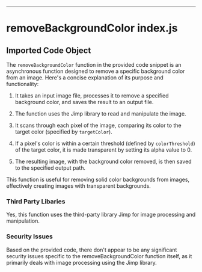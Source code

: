 

  

  

  

  

  

  

  

  

  

  

  

  

  

  

  

---
# removeBackgroundColor index.js
## Imported Code Object
The `removeBackgroundColor` function in the provided code snippet is an asynchronous function designed to remove a specific background color from an image. Here's a concise explanation of its purpose and functionality:

1. It takes an input image file, processes it to remove a specified background color, and saves the result to an output file.

2. The function uses the Jimp library to read and manipulate the image.

3. It scans through each pixel of the image, comparing its color to the target color (specified by `targetColor`).

4. If a pixel's color is within a certain threshold (defined by `colorThreshold`) of the target color, it is made transparent by setting its alpha value to 0.

5. The resulting image, with the background color removed, is then saved to the specified output path.

This function is useful for removing solid color backgrounds from images, effectively creating images with transparent backgrounds.

### Third Party Libaries

Yes, this function uses the third-party library Jimp for image processing and manipulation.

### Security Issues

Based on the provided code, there don't appear to be any significant security issues specific to the removeBackgroundColor function itself, as it primarily deals with image processing using the Jimp library.


  